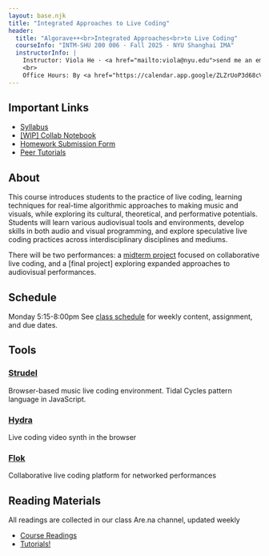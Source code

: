 ```yaml
---
layout: base.njk
title: "Integrated Approaches to Live Coding"
header:
  title: "Algorave++<br>Integrated Approaches<br>to Live Coding"
  courseInfo: "INTM-SHU 200 006 · Fall 2025 · NYU Shanghai IMA"
  instructorInfo: |
    Instructor: Viola He · <a href="mailto:viola@nyu.edu">send me an email</a>
    <br>
    Office Hours: By <a href="https://calendar.app.google/ZLZrUoP3d68cVgNh8" target="_blank">appointment</a><br>
---
```


## Important Links

- [Syllabus](https://docs.google.com/document/d/1as0mChvEE1aiIQ25Vb9vJCI3FbdFj16FWGIggYYNbsg/edit?tab=t.0)
- [[WIP] Collab Notebook](https://pad.riseup.net/p/ihttps://pad.riseup.net/p/ialc-f25-keep)
- [Homework Submission Form](https://forms.gle/PLn54uDV8ZCU9uCB8)
- [Peer Tutorials](/Integrated-livecoding/tutorials)

## About

This course introduces students to the practice of live coding, learning techniques for real-time algorithmic approaches to making music and visuals, while exploring its cultural, theoretical, and performative potentials. Students will learn various audiovisual tools and environments, develop skills in both audio and visual programming, and explore speculative live coding practices across interdisciplinary disciplines and mediums.

There will be two performances: a [midterm project](/Integrated-livecoding/midterm) focused on collaborative live coding, and a [final project] exploring expanded approaches to audiovisual performances.

## Schedule

Monday 5:15-8:00pm
See [class schedule](/Integrated-livecoding/schedule-fall2025) for weekly content, assignment, and due dates.

## Tools

<div class="tools-list">
<div class="tool-item">
<h3><a href="https://strudel.cc/">Strudel</a></h3>
<p>Browser-based music live coding environment. Tidal Cycles pattern language in JavaScript.</p>
</div>
<div class="tool-item">
<h3><a href="https://hydra.ojack.xyz/">Hydra</a></h3>
<p>Live coding video synth in the browser</p>
</div>
<div class="tool-item">
<h3><a href="https://flok.cc/">Flok</a></h3>
<p>Collaborative live coding platform for networked performances</p>
</div>
</div>

## Reading Materials

All readings are collected in our class Are.na channel, updated weekly

- [Course Readings](https://www.are.na/viola-he/integrated-approaches-to-live-coding)
- [Tutorials!](/Integrated-livecoding/tutorials)
